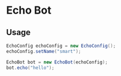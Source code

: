 # Echo Bot

## Usage
```java
EchoConfig echoConfig = new EchoConfig();
echoConfig.setName("smart");

EchoBot bot = new EchoBot(echoConfig);
bot.echo("hello");
```